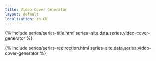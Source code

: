 ```yaml
---
title: Video Cover Generator
layout: default
localization: zh-CN
---
```


{% include series/series-title.html
    series=site.data.series.video-cover-generator
%}

{% include series/series-redirection.html
    series=site.data.series.video-cover-generator
%}